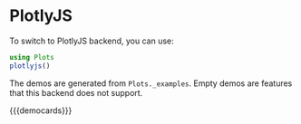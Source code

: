 # PlotlyJS

To switch to PlotlyJS backend, you can use:

```julia
using Plots
plotlyjs()
```

The demos are generated from `Plots._examples`. Empty demos are features that this backend does not support.

{{{democards}}}
